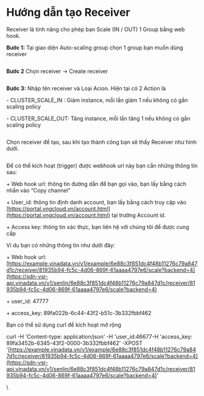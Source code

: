 # Hướng dẫn tạo Receiver

Receiver là tính năng cho phép bạn Scale (IN / OUT) 1 Group bằng web hook.

**Bước 1:** Tại giao diện Auto-scaling group chọn 1 group bạn muốn dùng receiver

<figure><img src="https://docs.vngcloud.vn/download/attachments/49650364/image2019-5-24_0-4-53.png?version=1&#x26;modificationDate=1681444125000&#x26;api=v2" alt=""><figcaption></figcaption></figure>

**Bước 2** Chọn receiver -> Create receiver

<figure><img src="https://docs.vngcloud.vn/download/attachments/49650364/image2019-5-24_0-5-4.png?version=1&#x26;modificationDate=1681444126000&#x26;api=v2" alt=""><figcaption></figcaption></figure>

**Bước 3:** Nhập tên receiver và Loại Acion. Hiện tại có 2 Action là

\-          CLUSTER\_SCALE\_IN : Giảm instance, mỗi lần giảm 1 nếu không có gắn scaling policy

\-          CLUSTER\_SCALE\_OUT: Tăng instance, mỗi lần tăng 1 nếu không có gắn scaling policy

<figure><img src="https://docs.vngcloud.vn/download/attachments/49650364/image2019-5-24_0-5-18.png?version=1&#x26;modificationDate=1681444126000&#x26;api=v2" alt=""><figcaption></figcaption></figure>

Chọn receiver để tạo, sau khi tạo thành công bạn sẽ thấy Receiver như hình dưới.

<figure><img src="https://docs.vngcloud.vn/download/attachments/49650364/image2019-5-24_0-5-32.png?version=1&#x26;modificationDate=1681444126000&#x26;api=v2" alt=""><figcaption></figcaption></figure>

Để có thể kích hoạt (trigger) được webhook url này bạn cần những thông tin sau:

 \+ Web hook url: thông tin đường dẫn để bạn gọi vào, bạn lấy bằng cách nhấn vào “Copy channel”

 \+ User\_id: thông tin định danh account, bạn lấy bằng cách truy cập vào [https://portal.vngcloud.vn/account.html](https://portal.vngcloud.vn/account.html) tại trường Account id.

 \+ Access key: thông tin xác thực, bạn liên hệ với chúng tôi để được cung cấp

 Ví dụ bạn có những thông tin như dưới đây:

 \+ Web hook url: [https://example.vinadata.vn/v1/example/6e88c3f851dc4f48b11276c79a847d1c/receiver/81935b94-fc5c-4d06-869f-61aaaa4797e6/scale?backend=4](https://sdn-vsr-api.vinadata.vn/v1/senlin/6e88c3f851dc4f48b11276c79a847d1c/receiver/81935b94-fc5c-4d06-869f-61aaaa4797e6/scale?backend=4)

 \+ user\_id: 47777

 \+ access\_key: 89fa022b-6c44-43f2-b51c-3b332fbbf462

Bạn có thể sử dụng curl để kích hoạt mở rộng

curl -H 'Content-type: application/json' -H 'user\_id:46677-H 'access\_key: 89fa3452b-6345-43f2-0000-3b332fbbf462' -XPOST '[https://example.vinadata.vn/v1/example/6e88c3f851dc4f48b11276c79a847d1c/receiver/81935b94-fc5c-4d06-869f-61aaaa4797e6/scale?backend=4](https://sdn-vsr-api.vinadata.vn/v1/senlin/6e88c3f851dc4f48b11276c79a847d1c/receiver/81935b94-fc5c-4d06-869f-61aaaa4797e6/scale?backend=4)'

\
